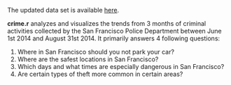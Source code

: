 The updated data set is available [here](https://data.sfgov.org/Public-Safety/SFPD-Incidents-Previous-Three-Months/tmnf-yvry?). 

**crime.r** analyzes and visualizes the trends from 3 months of criminal activities collected by the San Francisco Police Department between June 1st 2014 and August 31st 2014. It primarily answers 4 following questions:
1. Where in San Francisco should you not park your car?
2. Where are the safest locations in San Francisco?
3. Which days and what times are especially dangerous in San Francisco?
4. Are certain types of theft more common in certain areas?
